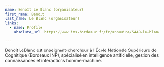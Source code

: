 ```yaml
---
name: Benoît Le Blanc (organisateur)
first_name: Benoît
last_name: Le Blanc (organisateur)
links:
  - name: Profile
    absolute_url: https://www.ims-bordeaux.fr/fr/annuaire/5448-le-blanc-benoit

---
```


Benoît LeBlanc est enseignant-chercheur à l'École Nationale Supérieure de Cognitique (Bordeaux INP), spécialisé en intelligence artificielle, gestion des connaissances et interactions homme-machine.
